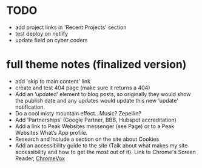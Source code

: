 
# TODO
* add project links in 'Recent Projects' section
* test deploy on netlify
* update field on cyber coders

# full theme notes (finalized version)
* add 'skip to main content' link
* create and test 404 page (make sure it returns a 404)
* Add an ‘updated’ element to blog posts, so originally they would show the publish date and any updates would update this new ‘update’ notification.
* Do a cool misty mountain effect.. Music? Zepellin?
* Add ‘Partnerships’ (Google Partner, BBB, Hubspot accreditation)
* Add a link to Peak Websites messenger (see Page) or to a Peak Websites What’s App profile.
* Research and Include a section on the site about Cookies
* Add an accessibility guide to the site (Talk about what makes my site accessibility and how to get the most out of it). Link to Chrome's Screen Reader, [ChromeVox](https://chrome.google.com/webstore/detail/chromevox/kgejglhpjiefppelpmljglcjbhoiplfn?hl=en)
